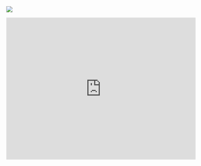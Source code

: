 <img src = "https://travis-ci.com/hrgrimsl/STEAMS.svg?token=y5H9g77PxszWJHZmEWzC&branch=master">

<embed src="https://github.com/hrgrimsl/STEAMS/edit/master/Documentation.pdf" width="500" height="375" 
 type="application/pdf">
